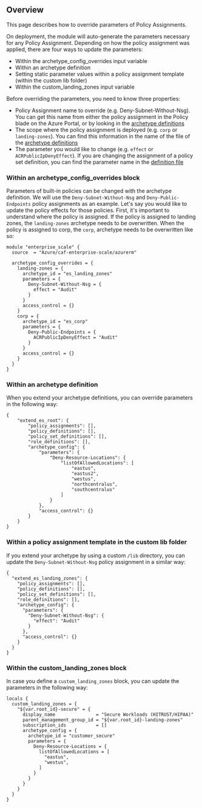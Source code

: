 <!-- markdownlint-disable first-line-h1 -->
## Overview

This page describes how to override parameters of Policy Assignments.

On deployment, the module will auto-generate the parameters necessary for any Policy Assignment. Depending on how the policy assignment was applied, there are four ways to update the parameters:

- Within the archetype_config_overrides input variable
- Within an archetype definition
- Setting static parameter values within a policy assignment template (within the custom lib folder)
- Within the custom_landing_zones input variable

Before overriding the parameters, you need to know three properties:

- Policy Assignment name to override (e.g. Deny-Subnet-Without-Nsg). You can get this name from either the policy assignment in the Policy blade on the Azure Portal, or by looking in the [archetype definitions](https://github.com/Azure/terraform-azurerm-caf-enterprise-scale/blob/main/modules/archetypes/lib/archetype_definitions)
- The scope where the policy assignment is deployed (e.g. `corp` or `landing-zones`). You can find this information in the name of the file of the [archetype definitions](https://github.com/Azure/terraform-azurerm-caf-enterprise-scale/tree/e4019d8f8943cc341ba8fd13ba29c105d48031d1/modules/archetypes/lib/archetype_definitions)
- The parameter you would like to change (e.g. `effect` or `ACRPublicIpDenyEffect`). If you are changing the assignment of a policy set definition, you can find the parameter name in the [definition file](https://github.com/Azure/terraform-azurerm-caf-enterprise-scale/blob/main/modules/archetypes/lib/policy_set_definitions/policy_set_definition_es_deny_publicpaasendpoints.tmpl.json#L86)

### Within an archetype_config_overrides block

Parameters of built-in policies can be changed with the archetype definition. We will use the `Deny-Subnet-Without-Nsg` and `Deny-Public-Endpoints` policy assignments as an example.
Let's say you would like to update the policy effects for those policies.
First, it's important to understand where the policy is assigned.
If the policy is assigned to landing zones, the `landing-zones` archetype needs to be overwritten.
When the policy is assigned to corp, the `corp`, archetype needs to be overwritten like so:

```hcl
module "enterprise_scale" {
  source  = "Azure/caf-enterprise-scale/azurerm"

  archetype_config_overrides = {
    landing-zones = {
      archetype_id = "es_landing_zones"
      parameters = {
        Deny-Subnet-Without-Nsg = {
          effect = "Audit"
        }
      }
      access_control = {}
    }
    corp = {
      archetype_id = "es_corp"
      parameters = {
        Deny-Public-Endpoints = {
          ACRPublicIpDenyEffect = "Audit"
        }
      }
      access_control = {}
    }
  }
}
```

### Within an archetype definition

When you extend your archetype definitions, you can override parameters in the following way:

```hcl
{
    "extend_es_root": {
        "policy_assignments": [],
        "policy_definitions": [],
        "policy_set_definitions": [],
        "role_definitions": [],
        "archetype_config": {
            "parameters": {
                "Deny-Resource-Locations": {
                    "listOfAllowedLocations": [
                        "eastus",
                        "eastus2",
                        "westus",
                        "northcentralus",
                        "southcentralus"
                    ]
                }
            },
            "access_control": {}
        }
    }
}

```

### Within a policy assignment template in the custom lib folder

If you extend your archetype by using a custom `/lib` directory, you can update the `Deny-Subnet-Without-Nsg` policy assignment in a similar way:

```hcl
{
  "extend_es_landing_zones": {
    "policy_assignments": [],
    "policy_definitions": [],
    "policy_set_definitions": [],
    "role_definitions": [],
    "archetype_config": {
      "parameters": {
        "Deny-Subnet-Without-Nsg": {
          "effect": "Audit"
        }
      },
      "access_control": {}
    }
  }
}
```

### Within the custom_landing_zones block

In case you define a `custom_landing_zones` block, you can update the parameters in the following way:

```hcl
locals {
  custom_landing_zones = {
    "${var.root_id}-secure" = {
      display_name               = "Secure Workloads (HITRUST/HIPAA)"
      parent_management_group_id = "${var.root_id}-landing-zones"
      subscription_ids           = []
      archetype_config = {
        archetype_id = "customer_secure"
        parameters = {
          Deny-Resource-Locations = {
            listOfAllowedLocations = [
              "eastus",
              "westus",
            ]
          }
        }
      }
    }
  }
}
```
